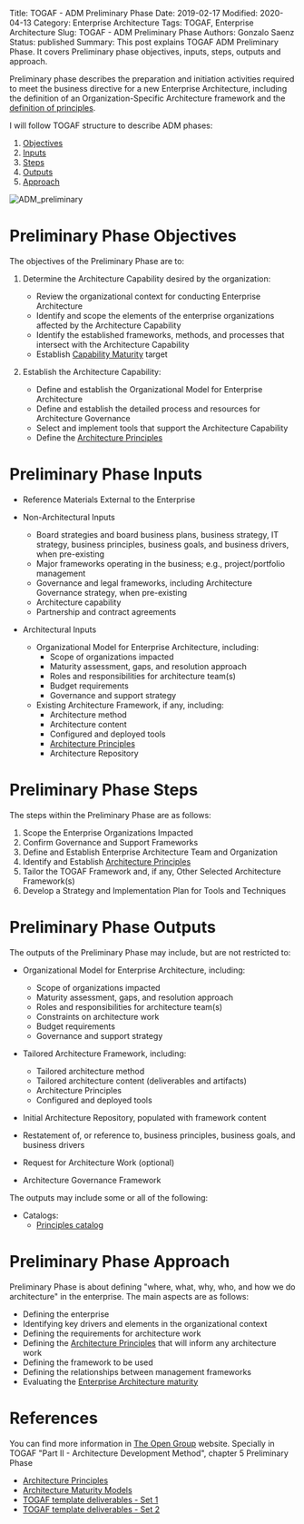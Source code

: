 Title: TOGAF - ADM Preliminary Phase
Date: 2019-02-17
Modified: 2020-04-13
Category: Enterprise Architecture
Tags: TOGAF, Enterprise Architecture
Slug: TOGAF - ADM Preliminary Phase
Authors: Gonzalo Saenz
Status: published
Summary: This post explains TOGAF ADM Preliminary Phase. It covers Preliminary phase objectives, inputs, steps, outputs and approach.

Preliminary phase describes the preparation and initiation activities required to meet the business directive for a new Enterprise Architecture, including the definition of an Organization-Specific Architecture framework and the [definition of principles](#arch_principles).

I will follow TOGAF structure to describe ADM phases:

1. [Objectives](#objectives)
2. [Inputs](#inputs)
3. [Steps](#steps)
4. [Outputs](#outputs)
4. [Approach](#approach)

![ADM_preliminary][]

# Preliminary Phase Objectives <a name="objectives"></a>

The objectives of the Preliminary Phase are to:

1. Determine the Architecture Capability desired by the organization:

    * Review the organizational context for conducting Enterprise Architecture
    * Identify and scope the elements of the enterprise organizations affected by the Architecture Capability
    * Identify the established frameworks, methods, and processes that intersect with the Architecture Capability
    * Establish [Capability Maturity](#maturity_models) target

2. Establish the Architecture Capability:
    * Define and establish the Organizational Model for Enterprise Architecture
    * Define and establish the detailed process and resources for Architecture Governance
    * Select and implement tools that support the Architecture Capability
    * Define the [Architecture Principles](#arch_principles)

# Preliminary Phase Inputs <a name="inputs"></a>

* Reference Materials External to the Enterprise
* Non-Architectural Inputs

    * Board strategies and board business plans, business strategy, IT strategy, business principles, business goals, and business drivers, when pre-existing
    * Major frameworks operating in the business; e.g., project/portfolio management
    * Governance and legal frameworks, including Architecture Governance strategy, when pre-existing
    * Architecture capability
    * Partnership and contract agreements

* Architectural Inputs

    * Organizational Model for Enterprise Architecture, including:
        * Scope of organizations impacted
        * Maturity assessment, gaps, and resolution approach
        * Roles and responsibilities for architecture team(s)
        * Budget requirements
        * Governance and support strategy
    * Existing Architecture Framework, if any, including:
        * Architecture method
        * Architecture content
        * Configured and deployed tools
        * [Architecture Principles](#arch_principles)
        * Architecture Repository


# Preliminary Phase Steps <a name="steps"></a>

The steps within the Preliminary Phase are as follows:

1. Scope the Enterprise Organizations Impacted
2. Confirm Governance and Support Frameworks
3. Define and Establish Enterprise Architecture Team and Organization
4. Identify and Establish [Architecture Principles](#arch_principles)
5. Tailor the TOGAF Framework and, if any, Other Selected Architecture Framework(s)
6. Develop a Strategy and Implementation Plan for Tools and Techniques

# Preliminary Phase Outputs <a name="outputs"></a>

The outputs of the Preliminary Phase may include, but are not restricted to:

* Organizational Model for Enterprise Architecture, including:

    * Scope of organizations impacted
    * Maturity assessment, gaps, and resolution approach
    * Roles and responsibilities for architecture team(s)
    * Constraints on architecture work
    * Budget requirements
    * Governance and support strategy
* Tailored Architecture Framework, including:

    * Tailored architecture method
    * Tailored architecture content (deliverables and  artifacts)
    * Architecture Principles
    * Configured and deployed tools

* Initial Architecture Repository, populated with framework content
* Restatement of, or reference to, business principles, business  goals, and business drivers
* Request for Architecture Work (optional)
* Architecture Governance Framework

The outputs may include some or all of the following:

* Catalogs:
    - [Principles catalog](#arch_principles)

# Preliminary Phase Approach <a name="approach"></a>

Preliminary Phase is about defining "where, what, why, who, and how we do architecture" in the enterprise. The main aspects are as follows:

* Defining the enterprise
* Identifying key drivers and elements in the organizational context
* Defining the requirements for architecture work
* Defining the [Architecture Principles](#arch_principles) that will inform any architecture work
* Defining the framework to be used
* Defining the relationships between management frameworks
* Evaluating the [Enterprise Architecture maturity](#maturity_models)


# References

You can find more information in [The Open Group][togaf_preliminary] website. Specially in TOGAF "Part II - Architecture Development Method", chapter 5 Preliminary Phase

* [Architecture Principles][principles] <a name="arch_principles"></a>
* [Architecture Maturity Models][maturity] <a name="maturity_models"></a>
* [TOGAF template deliverables - Set 1][togaf_deliverables1]
* [TOGAF template deliverables - Set 2][togaf_deliverables2]

<!-- Links -->

[togaf_preliminary]: http://pubs.opengroup.org/architecture/togaf92-doc/arch/chap05.html "Chapter 5 Preliminary Phase"
[ADM_preliminary]: /images/prelim.png "ADM Preliminary Phase"
[principles]: http://pubs.opengroup.org/architecture/togaf92-doc/arch/chap20.html#tag_20 "Architecture Principles"
[togaf_deliverables1]: https://publications.opengroup.org/i092 "TOGAF 9 template deliverables - set 1"
[togaf_deliverables2]: https://publications.opengroup.org/i093 "TOGAF 9 template deliverables - set 2"
[maturity]: http://pubs.opengroup.org/architecture/togaf92-doc/arch/chap45.html#tag_45 "Architecture Maturity Models"
